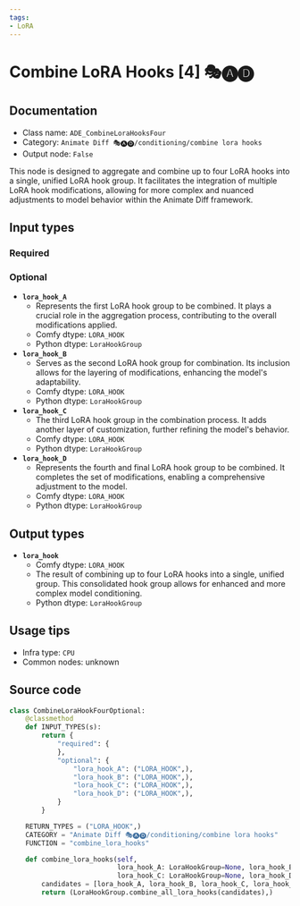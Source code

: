 ```yaml
---
tags:
- LoRA
---
```


# Combine LoRA Hooks [4] 🎭🅐🅓
## Documentation
- Class name: `ADE_CombineLoraHooksFour`
- Category: `Animate Diff 🎭🅐🅓/conditioning/combine lora hooks`
- Output node: `False`

This node is designed to aggregate and combine up to four LoRA hooks into a single, unified LoRA hook group. It facilitates the integration of multiple LoRA hook modifications, allowing for more complex and nuanced adjustments to model behavior within the Animate Diff framework.
## Input types
### Required
### Optional
- **`lora_hook_A`**
    - Represents the first LoRA hook group to be combined. It plays a crucial role in the aggregation process, contributing to the overall modifications applied.
    - Comfy dtype: `LORA_HOOK`
    - Python dtype: `LoraHookGroup`
- **`lora_hook_B`**
    - Serves as the second LoRA hook group for combination. Its inclusion allows for the layering of modifications, enhancing the model's adaptability.
    - Comfy dtype: `LORA_HOOK`
    - Python dtype: `LoraHookGroup`
- **`lora_hook_C`**
    - The third LoRA hook group in the combination process. It adds another layer of customization, further refining the model's behavior.
    - Comfy dtype: `LORA_HOOK`
    - Python dtype: `LoraHookGroup`
- **`lora_hook_D`**
    - Represents the fourth and final LoRA hook group to be combined. It completes the set of modifications, enabling a comprehensive adjustment to the model.
    - Comfy dtype: `LORA_HOOK`
    - Python dtype: `LoraHookGroup`
## Output types
- **`lora_hook`**
    - Comfy dtype: `LORA_HOOK`
    - The result of combining up to four LoRA hooks into a single, unified group. This consolidated hook group allows for enhanced and more complex model conditioning.
    - Python dtype: `LoraHookGroup`
## Usage tips
- Infra type: `CPU`
- Common nodes: unknown


## Source code
```python
class CombineLoraHookFourOptional:
    @classmethod
    def INPUT_TYPES(s):
        return {
            "required": {
            },
            "optional": {
                "lora_hook_A": ("LORA_HOOK",),
                "lora_hook_B": ("LORA_HOOK",),
                "lora_hook_C": ("LORA_HOOK",),
                "lora_hook_D": ("LORA_HOOK",),
            }
        }

    RETURN_TYPES = ("LORA_HOOK",)
    CATEGORY = "Animate Diff 🎭🅐🅓/conditioning/combine lora hooks"
    FUNCTION = "combine_lora_hooks"

    def combine_lora_hooks(self,
                           lora_hook_A: LoraHookGroup=None, lora_hook_B: LoraHookGroup=None,
                           lora_hook_C: LoraHookGroup=None, lora_hook_D: LoraHookGroup=None,):
        candidates = [lora_hook_A, lora_hook_B, lora_hook_C, lora_hook_D]
        return (LoraHookGroup.combine_all_lora_hooks(candidates),)

```
